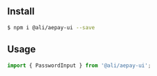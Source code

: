 ## Install

```bash
$ npm i @ali/aepay-ui --save
```

## Usage

```jsx
import { PasswordInput } from '@ali/aepay-ui';
```

